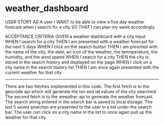 # weather_dashboard

USER STORY
AS A user
I WANT to be able to view a five day weather forecast when I search for a city
SO THAT I can plan my week accordingly

ACCEPTANCE CRITERIA
GIVEN a weather dashboard with a city input
WHEN I search for a city 
THEN I am presented with a weather forecast for the next 5 days
WHEN I click on the search button
THEN I am presnted with the name of the city, the date, an icon of the weather, the temnperature, the humidity, and the wind speed
WHEN I search for a city
THEN the city is stored in the search history and displayed on the page
WHEN I click on a city name in the search history list
THEN I am once again presented with the current weather for that city

__________________________________________

There are two fetches implemented in this code. 
The first fetch is to the geocode api which will generate the lon and lat values of the city searched. 
The second fetch is to the weeather api to generate the weather forecast.
The search string entered in the search bar is saved to local storage.
The last 5 saved searches are presented to the user in a list under the search bar. 
The user can click on a city name in the list to once again pull up the weather for that city. 

